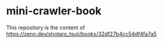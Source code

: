 # mini-crawler-book

This repository is the content of https://zenn.dev/shotaro_tsuji/books/32df27b4cc54df4fa7a5
